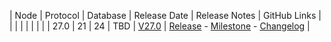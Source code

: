 | Node | Protocol | Database | Release Date | Release Notes | GitHub Links |
|      |          |          |              |               |              |
| 27.0 | 21      | 24      | TBD          | [V27.0](../releases/release-v27-0.md)         | [Release](https://github.com/nanocurrency/nano-node/releases/tag/V27.0) - [Milestone](https://github.com/nanocurrency/nano-node/milestone/33) - [Changelog](https://github.com/nanocurrency/nano-node/compare/V26.1...V27.0) |
